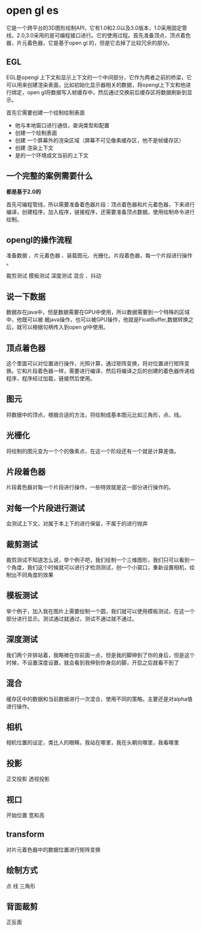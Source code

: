 # open gl es

它是一个跨平台的3D图形绘制API，它有1.0和2.0以及3.0版本，1.0采用固定管线，2.0,3.0采用的是可编程接口进行。它的使用过程。首先准备顶点，顶点着色器，片元着色器，它是基于open gl 的，但是它去掉了比较冗余的部分。

## EGL

EGL是opengl 上下文和显示上下文的一个中间部分，它作为两者之前的桥梁，它可以用来创建渲染表面，比如初始化显示器相关的数据，将opengl上下文和他进行绑定，open gl将数据写入帧缓存中，然后通过交换前后缓存区将数据刷新到显示。

首先它需要创建一个绘制绘制表面

- 他与本地窗口进行通信，查询类型和配置
- 创建一个绘制表面
- 创建 一个屏幕外的渲染区域（屏幕不可见像素缓存区，他不是帧缓存区）
- 创建 渲染上下文
- 是的一个环境成文当前的上下文

## 一个完整的案例需要什么

**都是基于2.0的**

首先可编程管线，所以需要准备着色器片段：顶点着色器和片元着色器，下来进行编译，创建程序，加入程序，链接程序，还需要准备顶点数据。使用绘制命令进行绘制。

## opengl的操作流程

准备数据 、片元着色器 、装载图元、光栅化、片段着色器，每一个片段进行操作 。

裁剪测试  模板测试  深度测试  混合 、抖动

## 说一下数据

数据存在java中，但是数据需要在GPU中使用，所以数据需要到一个特殊的区域中，他既可以被 被java操作，也可以被GPU操作，他就是FloatBuffer,数据转换之后，就可以根据句柄传入到open gl中使用。

## 顶点着色器

这个里面可以对位置进行操作，光照计算，通过矩阵变换，将对位置进行矩阵变换。它和片段着色器一样，需要进行编译，然后将编译之后的创建的着色器传递给程序，程序经过加载，链接然后使用。

##  图元 

将数据中的顶点，根据合适的方法，将绘制成基本图元比如三角形，点、线。

## 光栅化

将绘制的图元变为一个个的像素点，在这一个阶段还有一个就是计算差值。

## 片段着色器

片段着色器对每一个片段进行操作，一些特效就是这一部分进行操作的。

## 对每一个片段进行测试

会测试上下文，对属于本上下的进行保留，不属于的进行抛弃

## 裁剪测试

裁剪测试不知道怎么说，举个例子吧，我们绘制一个三维图形，我们只可以看到一个角度，我们这个时候就可以进行才检测测试，创一个小窗口，重新设置相机，绘制出不同角度的效果

## 模板测试

举个例子，加入我在图片上需要绘制一个圆，我们就可以使用模板测试，在这一个部分进行显示。测试通过就通过，测试不通过就不通过。

## 深度测试

我们两个并排站着，我略微在你前面一点，但是我的脚伸到了你的身后，但是这个时候，不设置深度设置，就会看到我伸到你身后的脚，开启之后就看不到了

## 混合

缓存区中的数据和当前数据进行一次混合，使用不同的策略。主要还是对alpha值进行操作。

## 相机

相机位置的设定，类比人的眼睛，我站在哪里，我在头朝向哪里，我看哪里

## 投影

正交投影    透视投影

##  视口

开始位置   宽和高

## transform

对片元着色器中的数据位置进行矩阵变换

## 绘制方式

点  线  三角形

## 背面裁剪

正反面



